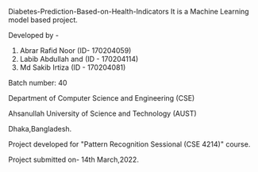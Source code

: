 Diabetes-Prediction-Based-on-Health-Indicators
It is a Machine Learning model based project.

Developed by -
1. Abrar Rafid Noor (ID- 170204059)
2. Labib Abdullah and (ID - 170204114)
3. Md Sakib Irtiza (ID - 170204081)

Batch number: 40

Department of Computer Science and Engineering (CSE)

Ahsanullah University of Science and Technology (AUST)

Dhaka,Bangladesh.


Project developed for "Pattern Recognition Sessional (CSE 4214)" course.

Project submitted on- 14th March,2022.
